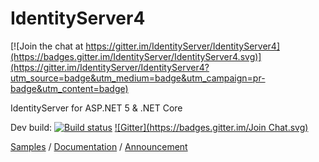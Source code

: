# IdentityServer4

[![Join the chat at https://gitter.im/IdentityServer/IdentityServer4](https://badges.gitter.im/IdentityServer/IdentityServer4.svg)](https://gitter.im/IdentityServer/IdentityServer4?utm_source=badge&utm_medium=badge&utm_campaign=pr-badge&utm_content=badge)

IdentityServer for ASP.NET 5 & .NET Core

Dev build: [![Build status](https://ci.appveyor.com/api/projects/status/x4t8sk0n6gna0c7w?svg=true)](https://ci.appveyor.com/project/leastprivilege/identityserver4)
[![Gitter](https://badges.gitter.im/Join Chat.svg)](https://gitter.im/IdentityServer/IdentityServer4?utm_source=badge&utm_medium=badge&utm_campaign=pr-badge&utm_content=badge)

[Samples](https://github.com/IdentityServer/IdentityServer4.Samples) / [Documentation](https://identityserver.github.io/Documentation/) / [Announcement](http://leastprivilege.com/2016/01/11/announcing-identityserver-for-asp-net-5-and-net-core/)
